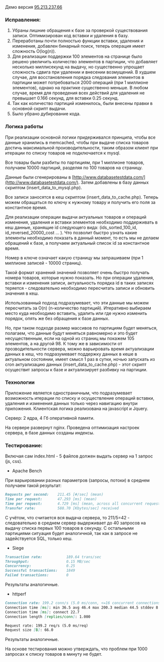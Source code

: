 Демо версия [95.213.237.66](http://95.213.237.66/)

### Исправления:

1. Убраны лишние обращения к базе за проверкой существования записи. Оптимизирован код вставки и удаления в базу.
2. Переработаны почти полностью функции вставки, удаления и изменения, добавлен бинарный поиск, теперь операция имеет сложность O(log(n)). 
3. Для реализации поддержки 100 элементов на странице было решено увеличить количество элементов в партиции, что добавляет несколько миллисекунд на выдачу, но существенно упрощает сложность сдвига при удалении и внесении возмущений. В худшем случае, для восстановления порядка следования элементов в партиции может потребоваться 2000 операций (при 1 миллионе элементов), однако на практике существенно меньше. В любом случае, время для проведения всех действий для удаления не превышает 0.166 секунд, для вставки 0.25 секунд. 
4. Так как количество партиций изменилось, были внесены правки в основной скрипт выдачи.
5. Было убрано дубирование кода.

### Логика работы

При реализации основной логики придерживался принципа, чтобы все данные хранились в memcached, чтобы при выдаче списка товаров достичь максимальной производительности, таким образом клиент при итерации по списку товаров не подключается к mysql.

Все товары были разбиты по партициям, при 1 миллионе товаров, получаем 10000 партиций, разделяя по 100 товаров на страницу.

Данные были сгенерированы в [http://www.databasetestdata.com/](http://www.databasetestdata.com/). Затем добавлены в базу данных скриптом (insert_data_to_mysql.php).

Все записи заносятся в кеш скриптом (insert_data_to_cache.php). Теперь можем обращаться по ключу к нужному товару и получить его поля за константное время.

Для реализации операции выдачи актуальных товаров и операций изменения, удаления и вставки элементов необходимо поддерживать в кеш данные, хранящие id следующего вида: (ids_sorted_100_id, id_reversed_20000_cost ... ). Что позволит быстро узнать какие элементы необходимо показать в данный момент, то есть мы не делаем обращений к базе, а получаем актуальный список id за константное время.

Номер в ключе означает какую страницу мы запрашиваем (при 1 миллионе записей - 10000 страниц).

Такой формат хранений значений позволяет очень быстро получать номера товаров, которые нужно показать. Но при операции удаления, вставки и изменения записи, актуальность порядка id в таких записях теряется - следовательно необходимо пересчитать записи и обновить значения в кеш.

Использованный подход подразумевает, что эти данные мы можем пересчитать за O(n) (n-количество партиций). Итеративно выбираем место куда необходимо вставить, удалить или где нужно изменить порядок, опять же без обращения к базе данных. 

Но, при таком подходе размер массивов по партициям будет меняться, полагаем, что данные будут меняться равномерно и это будет несущественным, если на одной из страниц мы покажем 105 элементов, а на другой 98. К тому же в зависимости от прозводительности сервера, можно варьировать время актуализации данных в кеш, что подразумевает поддержку данных в кеше в актуальном состоянии, имеет смысл 1 раз в сутки, ночью запускать из cron актуализацию данных (insert_data_to_cache.php) - этот скрипт осуществит запросы к базе и актуализирует разбивку на партиции. 

### Технологии
Приложение является одностраничным, что подразумевает возможность итерации по списку и осуществление операций вставки, удаления и изменения данных только через навигацию внутри приложения. Клиентская логика реализована на javascript и Jquery.

Сервер: 2 ядра, 4 Гб оперативной памяти.

На сервере развернут nginx. Проведена оптимизация настроек сервера, в базе данных созданы индексы.

### Тестирование:

Включая сам index.html - 5 файлов должен выдать сервер на 1 запрос (js, css).

- Apache Bench

При варьировании разных параметров (запросы, потоки) в среднем получаем такой результат:
```markdown
Requests per second:    211.45 [#/sec] (mean)
Time per request:       47.293 [ms] (mean)
Time per request:       4.729 [ms] (mean, across all concurrent requests)
Transfer rate:          588.70 [Kbytes/sec] received
```


С учётом, что считается вся выдача сервера, то 211/5=42 - следовательно в среднем сервер выдерживает до 40 запросов на выдачу списка первых 100 товаров в секунду. С остальными партициями ситуация будет аналогичной, так как в запросе не задействуется SQL, только кеш.

- Siege
```markdown
Transaction rate:	        189.64 trans/sec
Throughput:		            0.15 MB/sec
Concurrency:		        0.25
Successful transactions:    1849
Failed transactions:	    0
```

Результаты аналогичные.

- httperf
```markdown
Connection rate: 199.2 conn/s (5.0 ms/conn, <=16 concurrent connections)
Connection time [ms]: min 36.5 avg 46.4 max 200.3 median 44.5 stddev 8.8
Connection time [ms]: connect 22.7
Connection length [replies/conn]: 1.000

Request rate: 199.2 req/s (5.0 ms/req)
Request size [B]: 66.0
```
Результаты аналогичные.

На основе тестирования можно утверждать, что проблем при 1000 запросах к списку товаров в минуту не будет.

